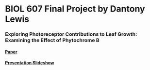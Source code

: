 # BIOL 607 Final Project by Dantony Lewis 

### Exploring Photoreceptor Contributions to Leaf Growth: Examining the Effect of Phytochrome B

  #### [Paper][2]
  #### [Presentation Slideshow][1]

[1]: https://dantonyl.github.io/BIOL607_FINAL/#/title-slide "Website"
[2]: https://dantonyl.github.io/BIOL607_Final_Paper/Paper.html

